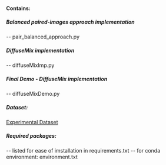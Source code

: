# 

#### Contains: 

##### Balanced paired-images approach implementation
-- pair_balanced_approach.py

##### DiffuseMix implementation
-- diffuseMixImp.py

##### Final Demo - DiffuseMix implementation
-- diffuseMixDemo.py

##### Dataset:
[Experimental Dataset](https://tinyurl.com/dataimb-hernia-dataset)

##### Required packages:
-- listed for ease of imstallation in requirements.txt
-- for conda environment: environment.txt

